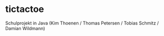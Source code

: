 tictactoe
=========

Schulprojekt in Java (Kim Thoenen / Thomas Petersen / Tobias Schmitz / Damian Wildmann)

